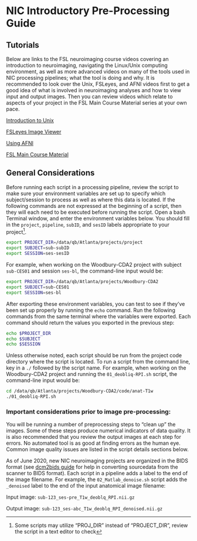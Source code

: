 # NIC Introductory Pre-Processing Guide


## Tutorials

Below are links to the FSL neuroimaging course videos covering an introduction to neuroimaging, navigating the Linux/Unix computing environment, as well as more advanced videos on many of the tools used in NIC processing pipelines; what the tool is doing and why.  It is recommended to look over the Unix, FSLeyes, and AFNI videos first to get a good idea of what is involved in neuroimaging analyses and how to view input and output images.  Then you can review videos which relate to aspects of your project in the FSL Main Course Material series at your own pace.

[Introduction to Unix](https://www.youtube.com/playlist?list=PLvgasosJnUVnnFifxecbyEno7jnqrl8fQ)

[FSLeyes Image Viewer](https://www.youtube.com/watch?v=80d9FoqvuGo&list=PLvgasosJnUVku_GE64BfFuftEvh3Y8lHC&index=2)

[Using AFNI](https://afni.nimh.nih.gov/pub/dist/edu/latest/afni_handouts/afni03_interactive.pdf)

[FSL Main Course Material](https://open.win.ox.ac.uk/pages/fslcourse/website/online_materials.html)


## General Considerations

Before running each script in a processing pipeline, review the script to make sure your environment variables are set up to specify which subject/session to process as well as where this data is located.  If the following commands are not expressed at the beginning of a script, then they will each need to be executed before running the script. Open a bash Terminal window, and enter the environment variables below. You should fill in the `project`, `pipeline`, `subID`, and `sesID` labels appropriate to your project[^1].

```Bash
export PROJECT_DIR=/data/qb/Atlanta/projects/project
export SUBJECT=sub-subID
export SESSION=ses-sesID
```

For example, when working on the Woodbury-CDA2 project with subject `sub-CES01` and session `ses-bl`, the command-line input would be:

```Bash
export PROJECT_DIR=/data/qb/Atlanta/projects/Woodbury-CDA2
export SUBJECT=sub-CES01
export SESSION=ses-bl
```

After exporting these environment variables, you can test to see if they’ve been set up properly by running the `echo` command.  Run the following commands from the same terminal where the variables were exported.  Each command should return the values you exported in the previous step:

```Bash
echo $PROJECT_DIR
echo $SUBJECT
echo $SESSION
```

Unless otherwise noted, each script should be run from the project code directory where the script is located.  To run a script from the command line, key in a `./` followed by the script name.  For example, when working on the Woodbury-CDA2 project and running the `01_deobliq-RPI.sh` script, the command-line input would be:

```Bash
cd /data/qb/Atlanta/projects/Woodbury-CDA2/code/anat-T1w
./01_deobliq-RPI.sh
```

### Important considerations prior to image pre-processing:

You will be running a number of preprocessing steps to “clean up” the images.  Some of these steps produce numerical indicators of data quality.  It is also recommended that you review the output images at each step for errors.  No automated tool is as good at finding errors as the human eye.  Common image quality issues are listed in the script details sections below.

As of June 2020, new NIC neuroimaging projects are organized in the BIDS format (see [dcm2bids guide]() for help in converting sourcedata from the scanner to BIDS format).  Each script in a pipeline adds a label to the end of the image filename.  For example, the `02_Matlab_denoise.sh` script adds the `_denoised` label to the end of the input anatomical image filename:

Input image:   `sub-123_ses-pre_T1w_deoblq_RPI.nii.gz`

Output image:  `sub-123_ses-abc_T1w_deoblq_RPI_denoised.nii.gz`

 
  [^1]: Some scripts may utilize “PROJ_DIR” instead of “PROJECT_DIR”, review the script in a text editor to check
